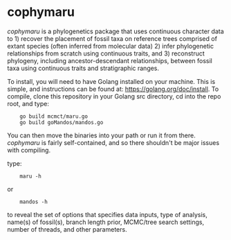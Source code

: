 # cophymaru
_cophymaru_ is a phylogenetics package that uses continuous character data to 1) recover the placement of fossil taxa on reference trees comprised of extant species (often inferred from molecular data) 2) infer phylogenetic relationships from scratch using continuous traits, and 3) reconstruct phylogeny, including ancestor-descendant relationships, between fossil taxa using continuous traits and stratigraphic ranges. 


To install, you will need to have Golang installed on your machine. This is simple, and instructions can be found at: https://golang.org/doc/install. 
To compile, clone this repository in your Golang src directory, cd into the repo root, and type:

        go build mcmct/maru.go
        go build goMandos/mandos.go

You can then move the binaries into your path or run it from there. _cophymaru_ is fairly self-contained, and so there shouldn't be major issues with compiling.

type:

        maru -h 

or

        mandos -h

to reveal the set of options that specifies data inputs, type of analysis, name(s) of fossil(s), branch length prior, MCMC/tree search settings, number of threads, and other parameters. 

